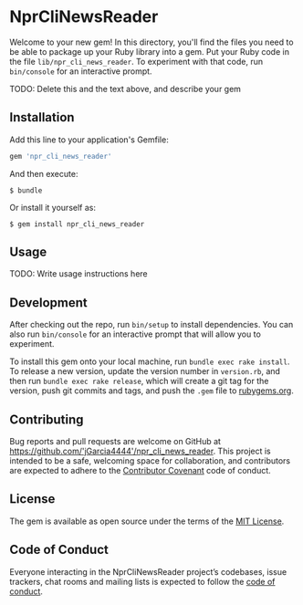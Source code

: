 # NprCliNewsReader

Welcome to your new gem! In this directory, you'll find the files you need to be able to package up your Ruby library into a gem. Put your Ruby code in the file `lib/npr_cli_news_reader`. To experiment with that code, run `bin/console` for an interactive prompt.

TODO: Delete this and the text above, and describe your gem

## Installation

Add this line to your application's Gemfile:

```ruby
gem 'npr_cli_news_reader'
```

And then execute:

    $ bundle

Or install it yourself as:

    $ gem install npr_cli_news_reader

## Usage

TODO: Write usage instructions here

## Development

After checking out the repo, run `bin/setup` to install dependencies. You can also run `bin/console` for an interactive prompt that will allow you to experiment.

To install this gem onto your local machine, run `bundle exec rake install`. To release a new version, update the version number in `version.rb`, and then run `bundle exec rake release`, which will create a git tag for the version, push git commits and tags, and push the `.gem` file to [rubygems.org](https://rubygems.org).

## Contributing

Bug reports and pull requests are welcome on GitHub at https://github.com/'jGarcia4444'/npr_cli_news_reader. This project is intended to be a safe, welcoming space for collaboration, and contributors are expected to adhere to the [Contributor Covenant](http://contributor-covenant.org) code of conduct.

## License

The gem is available as open source under the terms of the [MIT License](https://opensource.org/licenses/MIT).

## Code of Conduct

Everyone interacting in the NprCliNewsReader project’s codebases, issue trackers, chat rooms and mailing lists is expected to follow the [code of conduct](https://github.com/'jGarcia4444'/npr_cli_news_reader/blob/master/CODE_OF_CONDUCT.md).
